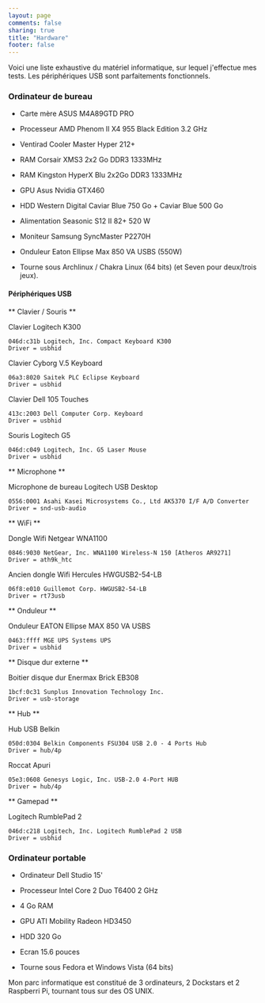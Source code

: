 ```yaml
---
layout: page
comments: false
sharing: true
title: "Hardware"
footer: false
---
```


Voici une liste exhaustive du matériel informatique, sur lequel j'effectue mes tests. Les périphériques USB sont parfaitements fonctionnels.

### Ordinateur de bureau ###

  * Carte mère ASUS M4A89GTD PRO

  * Processeur AMD Phenom II X4 955 Black Edition 3.2 GHz

  * Ventirad Cooler Master Hyper 212+

  * RAM Corsair XMS3 2x2 Go DDR3 1333MHz

  * RAM Kingston HyperX Blu 2x2Go DDR3 1333MHz

  * GPU Asus Nvidia GTX460

  * HDD Western Digital Caviar Blue 750 Go + Caviar Blue 500 Go

  * Alimentation Seasonic S12 II 82+ 520 W

  * Moniteur Samsung SyncMaster P2270H

  * Onduleur Eaton Ellipse Max 850 VA USBS (550W)

  * Tourne sous Archlinux / Chakra Linux (64 bits) (et Seven pour deux/trois jeux).

#### Périphériques USB ####

** Clavier / Souris **

  Clavier Logitech K300

	046d:c31b Logitech, Inc. Compact Keyboard K300
	Driver = usbhid

  Clavier Cyborg V.5 Keyboard

	06a3:8020 Saitek PLC Eclipse Keyboard
	Driver = usbhid

  Clavier Dell 105 Touches

	413c:2003 Dell Computer Corp. Keyboard
	Driver = usbhid

  Souris Logitech G5

	046d:c049 Logitech, Inc. G5 Laser Mouse
	Driver = usbhid

** Microphone **

  Microphone de bureau Logitech USB Desktop

	0556:0001 Asahi Kasei Microsystems Co., Ltd AK5370 I/F A/D Converter
	Driver = snd-usb-audio

** WiFi **

  Dongle Wifi Netgear WNA1100

	0846:9030 NetGear, Inc. WNA1100 Wireless-N 150 [Atheros AR9271]
	Driver = ath9k_htc

  Ancien dongle Wifi Hercules HWGUSB2-54-LB

	06f8:e010 Guillemot Corp. HWGUSB2-54-LB
	Driver = rt73usb

** Onduleur **

  Onduleur EATON Ellipse MAX 850 VA USBS

	0463:ffff MGE UPS Systems UPS
	Driver = usbhid

** Disque dur externe **

  Boitier disque dur Enermax Brick EB308

	1bcf:0c31 Sunplus Innovation Technology Inc.
	Driver = usb-storage

** Hub **

  Hub USB Belkin

	050d:0304 Belkin Components FSU304 USB 2.0 - 4 Ports Hub
	Driver = hub/4p

  Roccat Apuri
 
	05e3:0608 Genesys Logic, Inc. USB-2.0 4-Port HUB
	Driver = hub/4p

** Gamepad **

  Logitech RumblePad 2

	046d:c218 Logitech, Inc. Logitech RumblePad 2 USB
	Driver = usbhid

### Ordinateur portable ###

* Ordinateur Dell Studio 15'

* Processeur Intel Core 2 Duo T6400 2 GHz

* 4 Go RAM

* GPU ATI Mobility Radeon HD3450

* HDD 320 Go

* Ecran 15.6 pouces

* Tourne sous Fedora et Windows Vista (64 bits)

Mon parc informatique est constitué de 3 ordinateurs, 2 Dockstars et 2 Raspberri Pi, tournant tous sur des OS UNIX.
